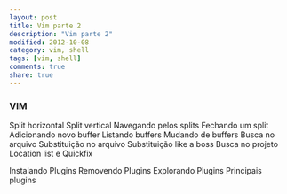 ```yaml
---
layout: post
title: Vim parte 2
description: "Vim parte 2"
modified: 2012-10-08
category: vim, shell
tags: [vim, shell]
comments: true
share: true
---
```


### VIM

Split horizontal
Split vertical
Navegando pelos splits
Fechando um split
Adicionando novo buffer
Listando buffers
Mudando de buffers
Busca no arquivo
Substituição no arquivo
Substituição like a boss
Busca no projeto
Location list e Quickfix


Instalando Plugins
Removendo Plugins
Explorando Plugins
Principais plugins
